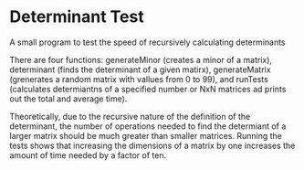 # Determinant Test
A small program to test the speed of recursively calculating determinants

There are four functions: generateMinor (creates a minor of a matrix), determinant (finds the determinant of a given matirx), generateMatrix (grenerates a random matrix with vallues from 0 to 99), and runTests (calculates determiantns of a specified number or NxN matrices ad prints out the total and average time).

Theoretically, due to the recursive nature of the definition of the determinant, the number of operations needed to find the determiant of a larger matrix should be much greater than smaller matrices.
Running the tests shows that increasing the dimensions of a matrix by one increases the amount of time needed by a factor of ten.
